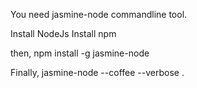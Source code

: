 You need jasmine-node commandline tool.

Install NodeJs
Install npm

then, npm install -g jasmine-node


Finally, jasmine-node --coffee --verbose .
